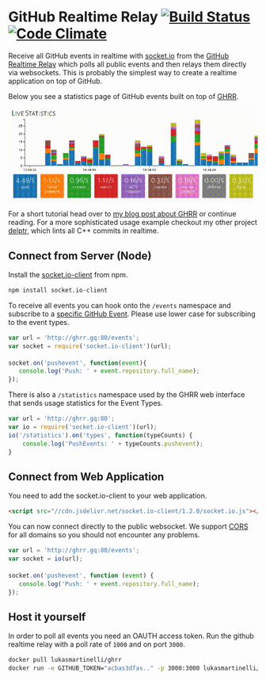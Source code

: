# GitHub Realtime Relay [![Build Status](https://travis-ci.org/lukasmartinelli/ghrr.svg)](https://travis-ci.org/lukasmartinelli/ghrr) [![Code Climate](https://codeclimate.com/github/lukasmartinelli/ghrr/badges/gpa.svg)](https://codeclimate.com/github/lukasmartinelli/ghrr)

Receive all GitHub events in realtime with [socket.io](http://socket.io/) from the [GitHub Realtime Relay](http://ghrr.gq) which polls all public events and then relays them directly via websockets. 
This is probably the simplest way to create a realtime application on top of GitHub.

Below you see a statistics page of GitHub events built on top of [GHRR](http://ghrr.gq).

[![Screenshot of GitHub Realtime Relay](screenshot.gif)](http://ghrr.gq)

For a short tutorial head over to
[my blog post about GHRR](http://lukasmartinelli.ch/web/2015/07/29/github-realtime-relay.html) or continue reading. For a more sophisticated usage example checkout my other project [delptr](http://github.com/lukasmartinelli/delptr), which lints all C++ commits in realtime.

## Connect from Server (Node)

Install the [socket.io-client](https://www.npmjs.org/package/socket.io-client) from npm.

```bash
npm install socket.io-client
```

To receive all events you can hook onto the `/events` namespace
and subscribe to a [specific GitHub Event](https://developer.github.com/v3/activity/events/types/). Please use lower case for subscribing to the event types.

```javascript
var url = 'http://ghrr.gq:80/events';
var socket = require('socket.io-client')(url);

socket.on('pushevent', function(event){
   console.log('Push: ' + event.repository.full_name);
});

```

There is also a `/statistics` namespace used by the GHRR web interface that
sends usage statistics for the Event Types.

```javascript
var url = 'http://ghrr.gq:80';
var io = require('socket.io-client')(url);
io('/statistics').on('types', function(typeCounts) {
    console.log('PushEvents: ' + typeCounts.pushevent);
}
```

## Connect from Web Application

You need to add the socket.io-client to your web application.

```html
<script src="//cdn.jsdelivr.net/socket.io-client/1.2.0/socket.io.js"></script>
```

You can now connect directly to the public websocket. We support
[CORS](http://www.html5rocks.com/en/tutorials/cors/)
for all domains so you should not encounter any problems.

```javascript
var url = 'http://ghrr.gq:80/events';
var socket = io(url);

socket.on('pushevent', function (event) {
   console.log('Push: ' + event.repository.full_name);
});
```

## Host it yourself

In order to poll all events you need an OAUTH access token.
Run the github realtime relay with a poll rate of `1000` and on port `3000`.

```bash
docker pull lukasmartinelli/ghrr
docker run -e GITHUB_TOKEN="acbas3dfas.." -p 3000:3000 lukasmartinelli/ghrr
```
